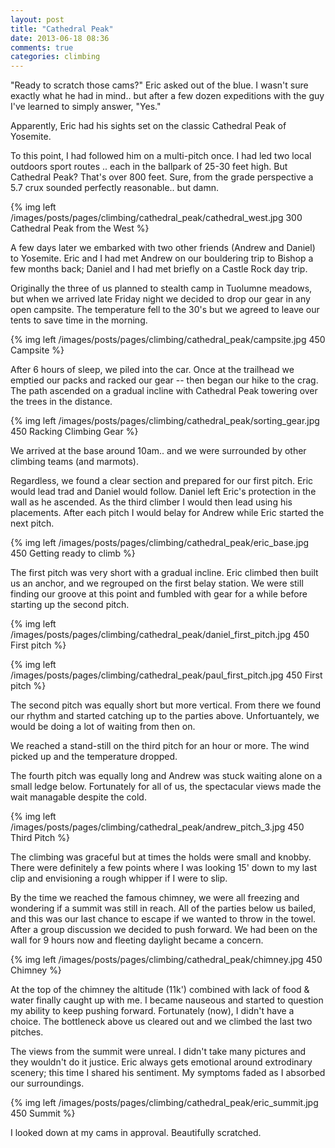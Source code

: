 ```yaml
---
layout: post
title: "Cathedral Peak"
date: 2013-06-18 08:36
comments: true
categories: climbing
---
```


"Ready to scratch those cams?" Eric asked out of the blue. I wasn't sure exactly what he had in mind.. but after a few dozen expeditions with the guy I've learned to simply answer, "Yes."

Apparently, Eric had his sights set on the classic Cathedral Peak of Yosemite.

To this point, I had followed him on a multi-pitch once. I had led two local outdoors sport routes .. each in the ballpark of 25-30 feet high. <!-- more --> But Cathedral Peak? That's over 800 feet. Sure, from the grade perspective a 5.7 crux sounded perfectly reasonable.. but damn.

{% img left /images/posts/pages/climbing/cathedral_peak/cathedral_west.jpg 300 Cathedral Peak from the West %}

A few days later we embarked with two other friends (Andrew and Daniel) to Yosemite. Eric and I had met Andrew on our bouldering trip to Bishop a few months back; Daniel and I had met briefly on a Castle Rock day trip.

Originally the three of us planned to stealth camp in Tuolumne meadows, but when we arrived late Friday night we decided to drop our gear in any open campsite. The temperature fell to the 30's but we agreed to leave our tents to save time in the morning.

{% img left /images/posts/pages/climbing/cathedral_peak/campsite.jpg 450 Campsite %}

After 6 hours of sleep, we piled into the car. Once at the trailhead we emptied our packs and racked our gear -- then began our hike to the crag. The path ascended on a gradual incline with Cathedral Peak towering over the trees in the distance.

{% img left /images/posts/pages/climbing/cathedral_peak/sorting_gear.jpg 450 Racking Climbing Gear %}

We arrived at the base around 10am.. and we were surrounded by other climbing teams (and marmots).

Regardless, we found a clear section and prepared for our first pitch. Eric would lead trad and Daniel would follow. Daniel left Eric's protection in the wall as he ascended. As the third climber I would then lead using his placements. After each pitch I would belay for Andrew while Eric started the next pitch.

{% img left /images/posts/pages/climbing/cathedral_peak/eric_base.jpg 450 Getting ready to climb %}

The first pitch was very short with a gradual incline. Eric climbed then built us an anchor, and we regrouped on the first belay station. We were still finding our groove at this point and fumbled with gear for a while before starting up the second pitch.

{% img left /images/posts/pages/climbing/cathedral_peak/daniel_first_pitch.jpg 450 First pitch %}

{% img left /images/posts/pages/climbing/cathedral_peak/paul_first_pitch.jpg 450 First pitch %}

The second pitch was equally short but more vertical. From there we found our rhythm and started catching up to the parties above. Unfortuantely, we would be doing a lot of waiting from then on.

We reached a stand-still on the third pitch for an hour or more. The wind picked up and the temperature dropped. 

The fourth pitch was equally long and Andrew was stuck waiting alone on a small ledge below. Fortunately for all of us, the spectacular views made the wait managable despite the cold.

{% img left /images/posts/pages/climbing/cathedral_peak/andrew_pitch_3.jpg 450 Third Pitch %}

The climbing was graceful but at times the holds were small and knobby. There were definitely a few points where I was looking 15' down to my last clip and envisioning a rough whipper if I were to slip.

By the time we reached the famous chimney, we were all freezing and wondering if a summit was still in reach. All of the parties below us bailed, and this  was our last chance to escape if we wanted to throw in the towel. After a group discussion we decided to push forward. We had been on the wall for 9 hours now and fleeting daylight became a concern.

{% img left /images/posts/pages/climbing/cathedral_peak/chimney.jpg 450 Chimney %}

At the top of the chimney the altitude (11k') combined with lack of food & water finally caught up with me. I became nauseous and started to question my ability to keep pushing forward. Fortunately (now), I didn't have a choice. The bottleneck above us cleared out and we climbed the last two pitches.

The views from the summit were unreal. I didn't take many pictures and they wouldn't do it justice. Eric always gets emotional around extrodinary scenery; this time I shared his sentiment. My symptoms faded as I absorbed our surroundings.

{% img left /images/posts/pages/climbing/cathedral_peak/eric_summit.jpg 450 Summit %}

I looked down at my cams in approval. Beautifully scratched.

